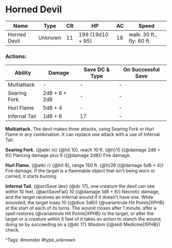 # Horned Devil

| Name | Type | CR | HP | AC | Speed |
|------|------|----|----|----|-------|
| Horned Devil | Unknown | 11 | 199 (19d10 + 95) | 18 | walk: 30 ft., fly: 60 ft. |

### Actions:

| Ability | Damage | Save DC & Type | On Successful Save |
|---------|--------|----------------|--------------------|
| Multiattack | - | - | - |
| Searing Fork | 2d8 + 6 + 2d8 | - | - |
| Hurl Flame | 5d8 + 4 | - | - |
| Infernal Tail | 1d8 + 6 | 17 | - |


**Multiattack.** The devil makes three attacks, using Searing Fork or Hurl Flame in any combination. It can replace one attack with a use of Infernal Tail.

**Searing Fork.** {@atkr m} {@hit 10}, reach 10 ft. {@h}15 ({@damage 2d8 + 6}) Piercing damage plus 9 ({@damage 2d8}) Fire damage.

**Hurl Flame.** {@atkr r} {@hit 8}, range 150 ft. {@h}26 ({@damage 5d8 + 4}) Fire damage. If the target is a flammable object that isn't being worn or carried, it starts burning.

**Infernal Tail.** {@actSave dex} {@dc 17}, one creature the devil can see within 10 feet. {@actSaveFail} 10 ({@damage 1d8 + 6}) Necrotic damage, and the target receives an infernal wound if it doesn't have one. While wounded, the target loses 10 ({@dice 3d6}) {@variantrule Hit Points|XPHB} at the start of each of its turns. The wound closes after 1 minute, after a spell restores {@variantrule Hit Points|XPHB} to the target, or after the target or a creature within 5 feet of it takes an action to stanch the wound, doing so by succeeding on a {@dc 17} Wisdom ({@skill Medicine|XPHB}) check.

^Tags: #monster #type_unknown